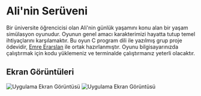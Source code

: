 
# Ali'nin Serüveni

Bir üniversite öğrencicisi olan Ali'nin günlük yaşamını konu alan bir yaşam simülasyon oyunudur. Oyunun genel amacı karakterimizi hayatta tutup temel ihtiyaçlarını karşılamaktır.
Bu oyun C program dili ile yazılmış grup proje ödevidir, [Emre Erarslan](https://github.com/erarslan) ile ortak hazırlanmıştır.
Oyunu bilgisayarınızda çalıştırmak için kodu yüklemeniz ve terminalde çalıştırmanız yeterli olacaktır.

## Ekran Görüntüleri

![Uygulama Ekran Görüntüsü](https://github.com/ahmetymtkn/desktop-tutorial/blob/main/Ekran%20g%C3%B6r%C3%BCnt%C3%BCs%C3%BC%202024-01-29%20142237.png)
![Uygulama Ekran Görüntüsü](https://github.com/ahmetymtkn/desktop-tutorial/blob/main/Ekran%20g%C3%B6r%C3%BCnt%C3%BCs%C3%BC%202024-01-29%20142339.png)
